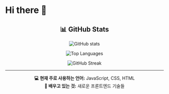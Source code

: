 # Hi there 👋

<div align="center">

## 📊 GitHub Stats

![GitHub stats](https://github-readme-stats.vercel.app/api?username=chungwoox2&show_icons=true&theme=tokyonight&hide_border=true&bg_color=0d1117&title_color=58a6ff&text_color=c9d1d9&icon_color=58a6ff)

![Top Languages](https://github-readme-stats.vercel.app/api/top-langs/?username=chungwoox2&layout=compact&theme=tokyonight&hide_border=true&bg_color=0d1117&title_color=58a6ff&text_color=c9d1d9)

![GitHub Streak](https://streak-stats.demolab.com/?user=chungwoox2&theme=tokyonight&hide_border=true&background=0d1117)

</div>

---

<div align="center">

**💻 현재 주로 사용하는 언어:** JavaScript, CSS, HTML  
**🌱 배우고 있는 것:** 새로운 프론트엔드 기술들

</div>

